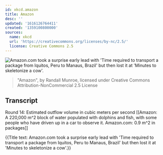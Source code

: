 ```yaml
---
id: xkcd.amazon
title: Amazon
desc: ''
updated: '1616126764411'
created: '1359100800000'
sources:
  name: xkcd
  url: 'https://creativecommons.org/licenses/by-nc/2.5/'
  license: Creative Commons 2.5
---
```

![Amazon.com took a surprise early lead with 'Time required to transport a package from Iquitos, Peru to Manaus, Brazil' but then lost it at 'Minutes to skeletonize a cow'.](https://imgs.xkcd.com/comics/amazon.png)
> "Amazon", by Randall Munroe, licensed under Creative Commons Attribution-NonCommercial 2.5 License

## Transcript
Round 14: Estimated outflow volume in cubic meters per second
[[Amazon: A 220,000 m^2 block of water populated with dolphins and fish, with some people who have driven up in a car to observe it.
Amazon.com: 0.9 m^2 in packages]]

{{Title text: Amazon.com took a surprise early lead with 'Time required to transport a package from Iquitos, Peru to Manaus, Brazil' but then lost it at 'Minutes to skeletonize a cow'.}}
